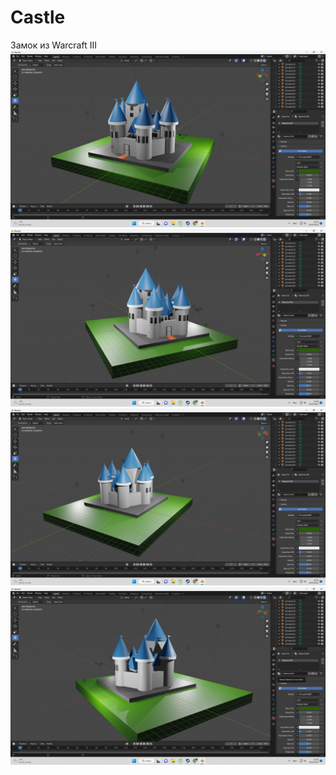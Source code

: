 # Castle
Замок из Warcraft III
![Screenshot](castle1.png)
![Screenshot](castle2.png)
![Screenshot](castle3.png)
![Screenshot](castle4.png)
